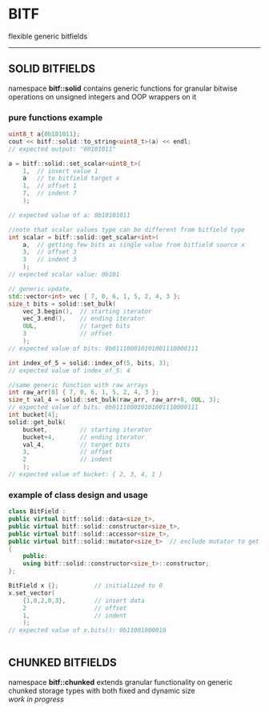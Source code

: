 # BITF

flexible generic bitfields
___

## SOLID BITFIELDS
namespace **bitf::solid** contains generic functions for granular bitwise operations on unsigned integers and OOP wrappers on it

### pure functions example
```c++
uint8_t a{0b101011};
cout << bitf::solid::to_string<uint8_t>(a) << endl;
// expected output: "00101011"

a = bitf::solid::set_scalar<uint8_t>(
    1,  // insert value 1
    a   // to bitfield target x 
    1,  // offset 1
    7,  // indent 7
    ); 

// expected value of a: 0b10101011

//note that scalar values type can be different from bitfield type
int scalar = bitf::solid::get_scalar<int>(
    a,  // getting few bits as single value from bitfield source x
    3,  // offset 3
    3   // indent 3
    ); 
// expected scalar value: 0b101                    

// generic update, 
std::vector<int> vec { 7, 0, 6, 1, 5, 2, 4, 3 };
size_t bits = solid::set_bulk(
    vec_3.begin(),  // starting iterator
    vec_3.end(),    // ending iterator
    0UL,            // target bits
    3               // offset
    );             
// expected value of bits: 0b011100010101001110000111

int index_of_5 = solid::index_of(5, bits, 3);
// expected value of index_of_5: 4

//same generic function with raw arrays
int raw_arr[8] { 7, 0, 6, 1, 5, 2, 4, 3 };
size_t val_4 = solid::set_bulk(raw_arr, raw_arr+8, 0UL, 3);
// expected value of bits: 0b011100010101001110000111
int bucket[4];
solid::get_bulk(
    bucket,         // starting iterator
    bucket+4,       // ending iterator
    val_4,          // target bits
    3,              // offset
    2               // indent
    );
// expected value of bucket: { 2, 3, 4, 1 }
```
    
### example of class design and usage
```c++
class BitField :
public virtual bitf::solid::data<size_t>,
public virtual bitf::solid::constructor<size_t>, 
public virtual bitf::solid::accessor<size_t>,
public virtual bitf::solid::mutator<size_t>  // exclude mutator to get immutable type
{
    public:
    using bitf::solid::constructor<size_t>::constructor;
};

BitField x {};          // initialized to 0
x.set_vector(
    {1,0,2,0,3},        // insert data
    2                   // offset
    1,                  // indent
    );                  
// expected value of x.bits(): 0b11001000010
    
```
## CHUNKED BITFIELDS
namespace **bitf::chunked** extends granular functionality on generic chunked storage types with both fixed and dynamic size  
*work in progress* 